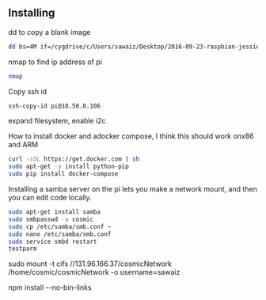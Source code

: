 ## Installing
dd to copy a blank image
```bash
dd bs=4M if=/cygdrive/c/Users/sawaiz/Desktop/2016-09-23-raspbian-jessie-lite.img of=/dev/sdb
```
nmap to find ip address of pi
```bash
nmap
```
Copy ssh id
```bash
ssh-copy-id pi@10.50.0.106
```
expand filesystem, enable i2c


How to install docker and adocker compose, I think this should work onx86 and ARM
```bash
curl -sSL https://get.docker.com | sh
sudo apt-get -y install python-pip
sudo pip install docker-compose
```

Installing a samba server on the pi lets you make a network mount, and then you can edit code locally.
```bash
sudo apt-get install samba
sudo smbpasswd -a cosmic
sudo cp /etc/samba/smb.conf ~
sudo nano /etc/samba/smb.conf
sudo service smbd restart
testparm
```

sudo mount -t cifs //131.96.166.37/cosmicNetwork /home/cosmic/cosmicNetwork -o username=sawaiz

npm install --no-bin-links